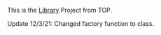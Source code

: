 This is the [Library](https://www.theodinproject.com/paths/full-stack-javascript/courses/javascript/lessons/library) Project from TOP.

Update 12/3/21: Changed factory function to class.
